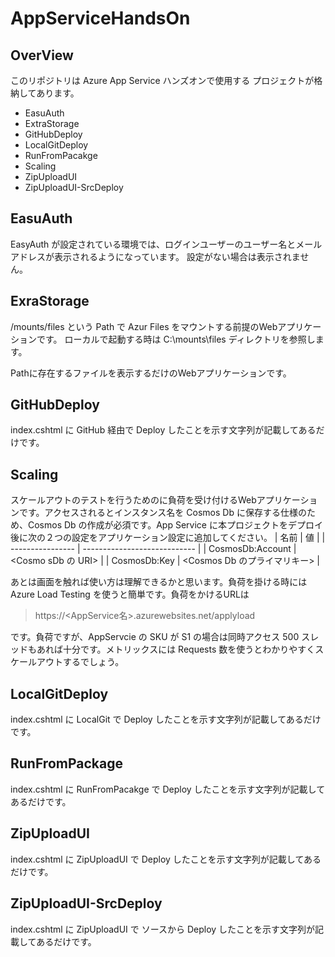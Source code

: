 # AppServiceHandsOn

## OverView

このリポジトリは Azure App Service ハンズオンで使用する プロジェクトが格納してあります。

- EasuAuth
- ExtraStorage
- GitHubDeploy
- LocalGitDeploy
- RunFromPacakge
- Scaling
- ZipUploadUI
- ZipUploadUI-SrcDeploy

## EasuAuth

EasyAuth が設定されている環境では、ログインユーザーのユーザー名とメールアドレスが表示されるようになっています。
設定がない場合は表示されません。

## ExraStorage
/mounts/files という Path で Azur Files をマウントする前提のWebアプリケーションです。
ローカルで起動する時は C:\mounts\files ディレクトリを参照します。

Pathに存在するファイルを表示するだけのWebアプリケーションです。

## GitHubDeploy
index.cshtml に GitHub 経由で Deploy したことを示す文字列が記載してあるだけです。

## Scaling
スケールアウトのテストを行うためのに負荷を受け付けるWebアプリケーションです。アクセスされるとインスタンス名を Cosmos Db に保存する仕様のため、Cosmos Db の作成が必須です。App Service に本プロジェクトをデプロイ後に次の２つの設定をアプリケーション設定に追加してください。
| 名前             | 値                           |
| ---------------- | ---------------------------- |
| CosmosDb:Account | <Cosmo sDb の URI>           |
| CosmosDb:Key     | <Cosmos Db のプライマリキー> |

あとは画面を触れば使い方は理解できるかと思います。負荷を掛ける時には Azure Load Testing を使うと簡単です。負荷をかけるURLは

> https://<AppService名>.azurewebsites.net/applyload

です。負荷ですが、AppServcie の SKU が S1 の場合は同時アクセス 500 スレッドもあれば十分です。メトリックスには Requests 数を使うとわかりやすくスケールアウトするでしょう。

## LocalGitDeploy
index.cshtml に LocalGit で Deploy したことを示す文字列が記載してあるだけです。

## RunFromPackage
index.cshtml に RunFromPacakge で Deploy したことを示す文字列が記載してあるだけです。

## ZipUploadUI
index.cshtml に ZipUploadUI で Deploy したことを示す文字列が記載してあるだけです。

## ZipUploadUI-SrcDeploy
index.cshtml に ZipUploadUI で ソースから Deploy したことを示す文字列が記載してあるだけです。
